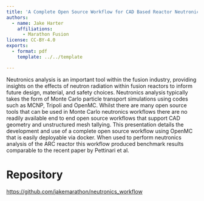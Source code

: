 ```yaml
---
title: 'A Complete Open Source Workflow for CAD Based Reactor Neutronics with Unstructured Mesh Tallying'
authors:
  - name: Jake Harter
    affiliations:
      - Marathon Fusion
license: CC-BY-4.0
exports:
  - format: pdf
    template: ../../template

---
```


Neutronics analysis is an important tool within the fusion industry, providing insights on the effects of neutron radiation within fusion reactors to inform future design, material, and safety choices. Neutronics analysis typically takes the form of Monte Carlo particle transport simulations using codes such as MCNP, Tripoli and OpenMC. Whilst there are many open source tools that can be used in Monte Carlo neutronics workflows there are no readily available end to end open source workflows that support CAD geometry and unstructured mesh tallying. This presentation details the development and use of a complete open source workflow using OpenMC that is easily deployable via docker. When used to perform neutronics analysis of the ARC reactor this workflow produced benchmark results comparable to the recent paper by Pettinari et al.

# Repository
https://github.com/jakemarathon/neutronics_workflow

